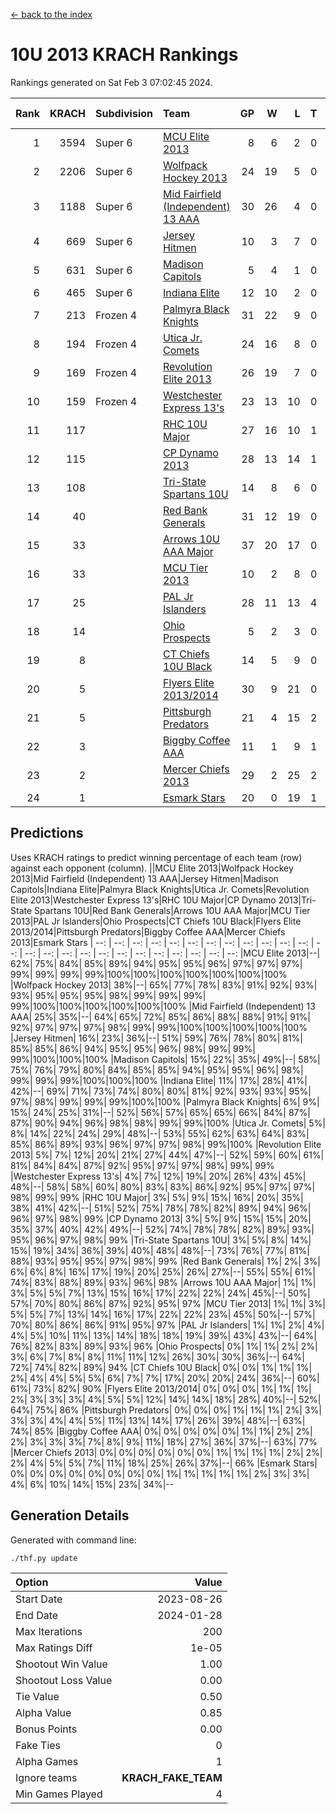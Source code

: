 [<- back to the index](readme.md)
# 10U 2013 KRACH Rankings
Rankings generated on Sat Feb  3 07:02:45 2024.

Rank|KRACH|Subdivision|Team|GP|W|L|T|OTW|OTL|SoS|Exp Wins|Win Diff
---:|---:|:---|:---|---:|---:|---:|---:|---:|---:|---:|---:|---:
1|3594|Super 6|[MCU Elite 2013](https://gamesheetstats.com/seasons/3664/teams/140889/schedule)|8|6|2|0|0|0|1278|6.8|-0.0
2|2206|Super 6|[Wolfpack Hockey 2013](https://gamesheetstats.com/seasons/3664/teams/140894/schedule)|24|19|5|0|0|1|886|19.8|-0.0
3|1188|Super 6|[Mid Fairfield (Independent) 13 AAA](https://gamesheetstats.com/seasons/3664/teams/140891/schedule)|30|26|4|0|2|0|319|26.8|-0.0
4|669|Super 6|[Jersey Hitmen](https://gamesheetstats.com/seasons/3664/teams/140893/schedule)|10|3|7|0|0|1|2139|3.8|-0.0
5|631|Super 6|[Madison Capitols](https://gamesheetstats.com/seasons/3664/teams/162460/schedule)|5|4|1|0|1|0|192|4.9|0.0
6|465|Super 6|[Indiana Elite](https://gamesheetstats.com/seasons/3664/teams/144358/schedule)|12|10|2|0|0|0|140|10.9|0.0
7|213|Frozen 4|[Palmyra Black Knights](https://gamesheetstats.com/seasons/3664/teams/140906/schedule)|31|22|9|0|0|2|333|22.8|-0.0
8|194|Frozen 4|[Utica Jr. Comets](https://gamesheetstats.com/seasons/3664/teams/140900/schedule)|24|16|8|0|3|0|258|16.8|-0.0
9|169|Frozen 4|[Revolution Elite 2013](https://gamesheetstats.com/seasons/3664/teams/140904/schedule)|26|19|7|0|2|1|217|19.8|-0.0
10|159|Frozen 4|[Westchester Express 13's](https://gamesheetstats.com/seasons/3664/teams/140899/schedule)|23|13|10|0|0|2|464|13.8|-0.0
11|117||[RHC 10U Major](https://gamesheetstats.com/seasons/3664/teams/140895/schedule)|27|16|10|1|1|2|238|17.3|-0.0
12|115||[CP Dynamo 2013](https://gamesheetstats.com/seasons/3664/teams/140901/schedule)|28|13|14|1|2|1|398|14.3|-0.0
13|108||[Tri-State Spartans 10U](https://gamesheetstats.com/seasons/3664/teams/144359/schedule)|14|8|6|0|0|1|242|8.9|0.0
14|40||[Red Bank Generals](https://gamesheetstats.com/seasons/3664/teams/140896/schedule)|31|12|19|0|0|2|304|12.8|-0.0
15|33||[Arrows 10U AAA Major](https://gamesheetstats.com/seasons/3664/teams/140902/schedule)|37|20|17|0|0|1|148|20.8|-0.0
16|33||[MCU Tier 2013](https://gamesheetstats.com/seasons/3664/teams/140890/schedule)|10|2|8|0|2|0|489|2.8|-0.0
17|25||[PAL Jr Islanders](https://gamesheetstats.com/seasons/3664/teams/140903/schedule)|28|11|13|4|2|1|103|13.8|-0.0
18|14||[Ohio Prospects](https://gamesheetstats.com/seasons/3664/teams/199158/schedule)|5|2|3|0|0|0|114|2.9|0.0
19|8||[CT Chiefs 10U Black](https://gamesheetstats.com/seasons/3664/teams/140892/schedule)|14|5|9|0|0|0|46|5.8|-0.0
20|5||[Flyers Elite 2013/2014](https://gamesheetstats.com/seasons/3664/teams/140898/schedule)|30|9|21|0|0|0|48|9.8|-0.0
21|5||[Pittsburgh Predators](https://gamesheetstats.com/seasons/3664/teams/140907/schedule)|21|4|15|2|0|0|119|5.8|-0.0
22|3||[Biggby Coffee AAA](https://gamesheetstats.com/seasons/3664/teams/144357/schedule)|11|1|9|1|1|0|206|2.4|0.0
23|2||[Mercer Chiefs 2013](https://gamesheetstats.com/seasons/3664/teams/140897/schedule)|29|2|25|2|0|0|124|3.8|-0.0
24|1||[Esmark Stars](https://gamesheetstats.com/seasons/3664/teams/140905/schedule)|20|0|19|1|0|1|127|1.4|0.0

## Predictions
Uses KRACH ratings to predict winning percentage of each team (row) against each opponent (column).
||MCU Elite 2013|Wolfpack Hockey 2013|Mid Fairfield (Independent) 13 AAA|Jersey Hitmen|Madison Capitols|Indiana Elite|Palmyra Black Knights|Utica Jr. Comets|Revolution Elite 2013|Westchester Express 13's|RHC 10U Major|CP Dynamo 2013|Tri-State Spartans 10U|Red Bank Generals|Arrows 10U AAA Major|MCU Tier 2013|PAL Jr Islanders|Ohio Prospects|CT Chiefs 10U Black|Flyers Elite 2013/2014|Pittsburgh Predators|Biggby Coffee AAA|Mercer Chiefs 2013|Esmark Stars
| --: | --: | --: | --: | --: | --: | --: | --: | --: | --: | --: | --: | --: | --: | --: | --: | --: | --: | --: | --: | --: | --: | --: | --: | --: 
|MCU Elite 2013|--| 62%| 75%| 84%| 85%| 89%| 94%| 95%| 95%| 96%| 97%| 97%| 97%| 99%| 99%| 99%| 99%|100%|100%|100%|100%|100%|100%|100%
|Wolfpack Hockey 2013| 38%|--| 65%| 77%| 78%| 83%| 91%| 92%| 93%| 93%| 95%| 95%| 95%| 98%| 99%| 99%| 99%| 99%|100%|100%|100%|100%|100%|100%
|Mid Fairfield (Independent) 13 AAA| 25%| 35%|--| 64%| 65%| 72%| 85%| 86%| 88%| 88%| 91%| 91%| 92%| 97%| 97%| 97%| 98%| 99%| 99%|100%|100%|100%|100%|100%
|Jersey Hitmen| 16%| 23%| 36%|--| 51%| 59%| 76%| 78%| 80%| 81%| 85%| 85%| 86%| 94%| 95%| 95%| 96%| 98%| 99%| 99%| 99%|100%|100%|100%
|Madison Capitols| 15%| 22%| 35%| 49%|--| 58%| 75%| 76%| 79%| 80%| 84%| 85%| 85%| 94%| 95%| 95%| 96%| 98%| 99%| 99%| 99%|100%|100%|100%
|Indiana Elite| 11%| 17%| 28%| 41%| 42%|--| 69%| 71%| 73%| 74%| 80%| 80%| 81%| 92%| 93%| 93%| 95%| 97%| 98%| 99%| 99%| 99%|100%|100%
|Palmyra Black Knights|  6%|  9%| 15%| 24%| 25%| 31%|--| 52%| 56%| 57%| 65%| 65%| 66%| 84%| 87%| 87%| 90%| 94%| 96%| 98%| 98%| 99%| 99%|100%
|Utica Jr. Comets|  5%|  8%| 14%| 22%| 24%| 29%| 48%|--| 53%| 55%| 62%| 63%| 64%| 83%| 85%| 86%| 89%| 93%| 96%| 97%| 97%| 98%| 99%|100%
|Revolution Elite 2013|  5%|  7%| 12%| 20%| 21%| 27%| 44%| 47%|--| 52%| 59%| 60%| 61%| 81%| 84%| 84%| 87%| 92%| 95%| 97%| 97%| 98%| 99%| 99%
|Westchester Express 13's|  4%|  7%| 12%| 19%| 20%| 26%| 43%| 45%| 48%|--| 58%| 58%| 60%| 80%| 83%| 83%| 86%| 92%| 95%| 97%| 97%| 98%| 99%| 99%
|RHC 10U Major|  3%|  5%|  9%| 15%| 16%| 20%| 35%| 38%| 41%| 42%|--| 51%| 52%| 75%| 78%| 78%| 82%| 89%| 94%| 96%| 96%| 97%| 98%| 99%
|CP Dynamo 2013|  3%|  5%|  9%| 15%| 15%| 20%| 35%| 37%| 40%| 42%| 49%|--| 52%| 74%| 78%| 78%| 82%| 89%| 93%| 95%| 96%| 97%| 98%| 99%
|Tri-State Spartans 10U|  3%|  5%|  8%| 14%| 15%| 19%| 34%| 36%| 39%| 40%| 48%| 48%|--| 73%| 76%| 77%| 81%| 88%| 93%| 95%| 95%| 97%| 98%| 99%
|Red Bank Generals|  1%|  2%|  3%|  6%|  6%|  8%| 16%| 17%| 19%| 20%| 25%| 26%| 27%|--| 55%| 55%| 61%| 74%| 83%| 88%| 89%| 93%| 96%| 98%
|Arrows 10U AAA Major|  1%|  1%|  3%|  5%|  5%|  7%| 13%| 15%| 16%| 17%| 22%| 22%| 24%| 45%|--| 50%| 57%| 70%| 80%| 86%| 87%| 92%| 95%| 97%
|MCU Tier 2013|  1%|  1%|  3%|  5%|  5%|  7%| 13%| 14%| 16%| 17%| 22%| 22%| 23%| 45%| 50%|--| 57%| 70%| 80%| 86%| 86%| 91%| 95%| 97%
|PAL Jr Islanders|  1%|  1%|  2%|  4%|  4%|  5%| 10%| 11%| 13%| 14%| 18%| 18%| 19%| 39%| 43%| 43%|--| 64%| 76%| 82%| 83%| 89%| 93%| 96%
|Ohio Prospects|  0%|  1%|  1%|  2%|  2%|  3%|  6%|  7%|  8%|  8%| 11%| 11%| 12%| 26%| 30%| 30%| 36%|--| 64%| 72%| 74%| 82%| 89%| 94%
|CT Chiefs 10U Black|  0%|  0%|  1%|  1%|  1%|  2%|  4%|  4%|  5%|  5%|  6%|  7%|  7%| 17%| 20%| 20%| 24%| 36%|--| 60%| 61%| 73%| 82%| 90%
|Flyers Elite 2013/2014|  0%|  0%|  0%|  1%|  1%|  1%|  2%|  3%|  3%|  3%|  4%|  5%|  5%| 12%| 14%| 14%| 18%| 28%| 40%|--| 52%| 64%| 75%| 86%
|Pittsburgh Predators|  0%|  0%|  0%|  1%|  1%|  1%|  2%|  3%|  3%|  3%|  4%|  4%|  5%| 11%| 13%| 14%| 17%| 26%| 39%| 48%|--| 63%| 74%| 85%
|Biggby Coffee AAA|  0%|  0%|  0%|  0%|  0%|  1%|  1%|  2%|  2%|  2%|  3%|  3%|  3%|  7%|  8%|  9%| 11%| 18%| 27%| 36%| 37%|--| 63%| 77%
|Mercer Chiefs 2013|  0%|  0%|  0%|  0%|  0%|  0%|  1%|  1%|  1%|  1%|  2%|  2%|  2%|  4%|  5%|  5%|  7%| 11%| 18%| 25%| 26%| 37%|--| 66%
|Esmark Stars|  0%|  0%|  0%|  0%|  0%|  0%|  0%|  0%|  1%|  1%|  1%|  1%|  1%|  2%|  3%|  3%|  4%|  6%| 10%| 14%| 15%| 23%| 34%|--

## Generation Details

Generated with command line:
```
./thf.py update
```

| Option | Value |
| :----- | ----: |
| Start Date | 2023-08-26 |
| End Date | 2024-01-28 |
| Max Iterations | 200 |
| Max Ratings Diff | 1e-05 |
| Shootout Win Value | 1.00 |
| Shootout Loss Value | 0.00 |
| Tie Value | 0.50 |
| Alpha Value | 0.85 |
| Bonus Points | 0.00 |
| Fake Ties | 0 |
| Alpha Games | 1 |
| Ignore teams | __KRACH_FAKE_TEAM__ |
| Min Games Played | 4 |

